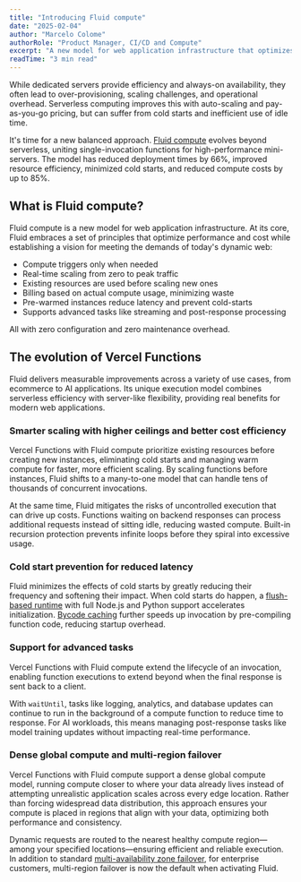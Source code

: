 ```yaml
---
title: "Introducing Fluid compute"
date: "2025-02-04"
author: "Marcelo Colome"
authorRole: "Product Manager, CI/CD and Compute"
excerpt: "A new model for web application infrastructure that optimizes performance and cost while meeting the demands of today's dynamic web."
readTime: "3 min read"
---
```


While dedicated servers provide efficiency and always-on availability, they often lead to over-provisioning, scaling challenges, and operational overhead. Serverless computing improves this with auto-scaling and pay-as-you-go pricing, but can suffer from cold starts and inefficient use of idle time.

It's time for a new balanced approach. [Fluid compute](#) evolves beyond serverless, uniting single-invocation functions for high-performance mini-servers. The model has reduced deployment times by 66%, improved resource efficiency, minimized cold starts, and reduced compute costs by up to 85%.

## What is Fluid compute?

Fluid compute is a new model for web application infrastructure. At its core, Fluid embraces a set of principles that optimize performance and cost while establishing a vision for meeting the demands of today's dynamic web:

- Compute triggers only when needed
- Real-time scaling from zero to peak traffic
- Existing resources are used before scaling new ones
- Billing based on actual compute usage, minimizing waste
- Pre-warmed instances reduce latency and prevent cold-starts
- Supports advanced tasks like streaming and post-response processing

All with zero configuration and zero maintenance overhead.

## The evolution of Vercel Functions

Fluid delivers measurable improvements across a variety of use cases, from ecommerce to AI applications. Its unique execution model combines serverless efficiency with server-like flexibility, providing real benefits for modern web applications.

### Smarter scaling with higher ceilings and better cost efficiency

Vercel Functions with Fluid compute prioritize existing resources before creating new instances, eliminating cold starts and managing warm compute for faster, more efficient scaling. By scaling functions before instances, Fluid shifts to a many-to-one model that can handle tens of thousands of concurrent invocations.

At the same time, Fluid mitigates the risks of uncontrolled execution that can drive up costs. Functions waiting on backend responses can process additional requests instead of sitting idle, reducing wasted compute. Built-in recursion protection prevents infinite loops before they spiral into excessive usage.

### Cold start prevention for reduced latency

Fluid minimizes the effects of cold starts by greatly reducing their frequency and softening their impact. When cold starts do happen, a [flush-based runtime](#) with full Node.js and Python support accelerates initialization. [Bycode caching](#) further speeds up invocation by pre-compiling function code, reducing startup overhead.

### Support for advanced tasks

Vercel Functions with Fluid compute extend the lifecycle of an invocation, enabling function executions to extend beyond when the final response is sent back to a client.

With `waitUntil`, tasks like logging, analytics, and database updates can continue to run in the background of a compute function to reduce time to response. For AI workloads, this means managing post-response tasks like model training updates without impacting real-time performance.

### Dense global compute and multi-region failover

Vercel Functions with Fluid compute support a dense global compute model, running compute closer to where your data already lives instead of attempting unrealistic application scales across every edge location. Rather than forcing widespread data distribution, this approach ensures your compute is placed in regions that align with your data, optimizing both performance and consistency.

Dynamic requests are routed to the nearest healthy compute region—among your specified locations—ensuring efficient and reliable execution. In addition to standard [multi-availability zone failover](#), for enterprise customers, multi-region failover is now the default when activating Fluid.

